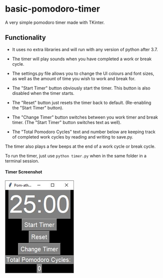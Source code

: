 # basic-pomodoro-timer
A very simple pomodoro timer made with TKinter.


## Functionality 
- It uses no extra libraries and will run with any version of python after 3.7.
- The timer will play sounds when you have completed a work or break cycle.
- The settings.py file allows you to change the UI colours and font sizes, as well as the amount of time you wish to work and break for.

- The "Start Timer" button obviously start the timer. This button is also disabled when the timer starts.
- The "Reset" button just resets the timer back to default. (Re-enabling the "Start Timer" button).
- The "Change Timer" button switches between you work timer and break timer. (The "Start Timer" button switches text as well).
- The "Total Pomodoro Cycles" text and number below are keeping track of completed work cycles by reading and writing to save.py.
  
The timer also plays a few beeps at the end of a work cycle or break cycle.  

To run the timer, just use ```python timer.py``` when in the same folder in a terminal session.

#### Timer Screenshot

![Timer Image](timer.JPG)

